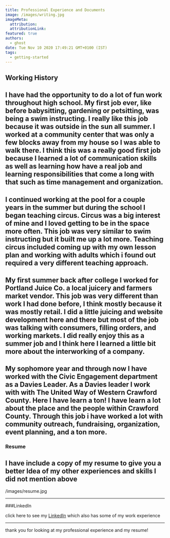 ```yaml
---
title: Professional Experience and Documents
image: /images/writing.jpg
imageMeta:
  attribution:
  attributionLink:
featured: true
authors:
  - ghost
date: Tue Nov 10 2020 17:49:21 GMT+0100 (IST)
tags:
  - getting-started
---
```

## Working History

I have had the opportunity to do a lot of fun work throughout high school. My first job ever, like before babysitting, gardening or petsitting, was being a swim instructing. I really like this job because it was outside in the sun all summer. I worked at a community center that was only a few blocks away from my house so I was able to walk there. I think this was a really good first job because I learned a lot of communication skills as well as learning how have a real job and learning responsibilities that come a long with that such as time management and organization.
---
I continued working at the pool for a couple years in the summer but during the school I began teaching circus. Circus was a big interest of mine and I loved getting to be in the space more often. This job was very similar to swim instructing but it built me up a lot more. Teaching circus included coming up with my own lesson plan and working with adults which i found out required a very different teaching approach.
---
My first summer back after college I worked for Portland Juice Co. a local juicery and farmers market vendor. This job was very different than work I had done before, I think mostly because it was mostly retail. I did a little juicing and website development here and there but most of the job was talking with consumers, filling orders, and working markets. I did really enjoy this as a summer job and I think here I learned a little bit more about the interworking of a company.
---
My sophomore year and through now I have worked with the Civic Engagement department as a Davies Leader. As a Davies leader I work with with The United Way of Western Crawford County. Here I have learn a ton! I have learn a lot about the place and the people within Crawford County. Through this job i have worked a lot with community outreach, fundraising, organization, event planning, and a ton more.
---

### Resume

I have include a copy of my resume to give you a better Idea of my other experiences and skills I did not mention above
 ---

/images/resume.jpg

---
###LinkedIn

click here to see my [LinkedIn](https://www.linkedin.com/in/sadie-brown-ab09151b8/) which also has some of my work experience

---

thank you for looking at my professional experience and my resume!
